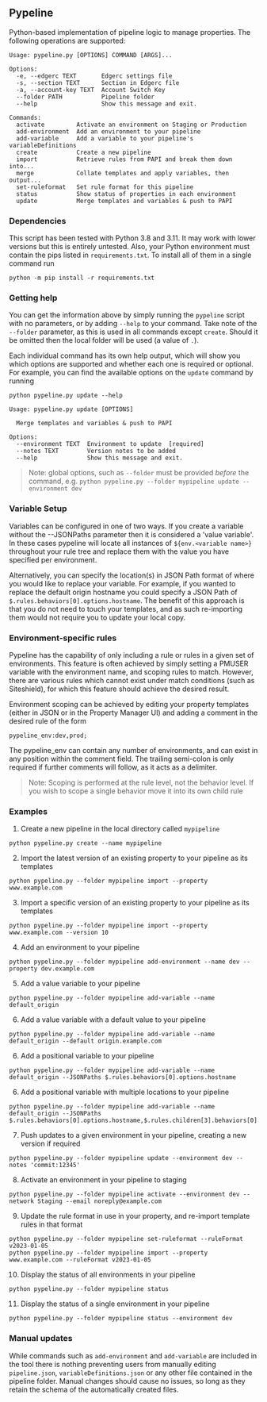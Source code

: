 ## Pypeline

Python-based implementation of pipeline logic to manage properties. The following operations are supported:

```shell
Usage: pypeline.py [OPTIONS] COMMAND [ARGS]...

Options:
  -e, --edgerc TEXT       Edgerc settings file
  -s, --section TEXT      Section in Edgerc file
  -a, --account-key TEXT  Account Switch Key
  --folder PATH           Pipeline folder
  --help                  Show this message and exit.

Commands:
  activate         Activate an environment on Staging or Production
  add-environment  Add an environment to your pipeline
  add-variable     Add a variable to your pipeline's variableDefinitions
  create           Create a new pipeline
  import           Retrieve rules from PAPI and break them down into...
  merge            Collate templates and apply variables, then output...
  set-ruleformat   Set rule format for this pipeline
  status           Show status of properties in each environment
  update           Merge templates and variables & push to PAPI
```

### Dependencies

This script has been tested with Python 3.8 and 3.11. It may work with lower versions but this is entirely untested. Also, your Python environment must contain the pips listed in `requirements.txt`. To install all of them in a single command run

```
python -m pip install -r requirements.txt
```

### Getting help

You can get the information above by simply running the `pypeline` script with no parameters, or by adding `--help` to your command. Take note of the `--folder` parameter, as this is used in all commands except `create`. Should it be omitted then the local folder will be used (a value of `.`).

Each individual command has its own help output, which will show you which options are supported and whether each one is required or optional. For example, you can find the available options on the `update` command by running

```shell
python pypeline.py update --help
```

```
Usage: pypeline.py update [OPTIONS]

  Merge templates and variables & push to PAPI

Options:
  --environment TEXT  Environment to update  [required]
  --notes TEXT        Version notes to be added
  --help              Show this message and exit.
```

> Note: global options, such as `--folder` must be provided _before_ the command, e.g. `python pypeline.py --folder mypipeline update --environment dev`

### Variable Setup

Variables can be configured in one of two ways. If you create a variable without the --JSONPaths parameter then it is considered a 'value variable'. In these cases pypeline will locate all instances of `${env.<variable name>}` throughout your rule tree and replace them with the value you have specified per environment.

Alternatively, you can specify the location(s) in JSON Path format of where you would like to replace your variable. For example, if you wanted to replace the default origin hostname you could specify a JSON Path of `$.rules.behaviors[0].options.hostname`. The benefit of this approach is that you do not need to touch your templates, and as such re-importing them would not require you to update your local copy.

### Environment-specific rules

Pypeline has the capability of only including a rule or rules in a given set of environments. This feature is often achieved by simply setting a PMUSER variable with the environment name, and scoping rules to match. However, there are various rules which cannot exist under match conditions (such as Siteshield), for which this feature should achieve the desired result. 

Environment scoping can be achieved by editing your property templates (either in JSON or in the Property Manager UI) and adding a comment in the desired rule of the form

`pypeline_env:dev,prod;`

The pypeline_env can contain any number of environments, and can exist in any position within the comment field. The trailing semi-colon is only required if further comments will follow, as it acts as a delimiter.

> Note: Scoping is performed at the rule level, not the behavior level. If you wish to scope a single behavior move it into its own child rule

### Examples

1. Create a new pipeline in the local directory called `mypipeline`

```shell
python pypeline.py create --name mypipeline
```

2. Import the latest version of an existing property to your pipeline as its templates

```shell
python pypeline.py --folder mypipeline import --property www.example.com
```

3. Import a specific version of an existing property to your pipeline as its templates

```shell
python pypeline.py --folder mypipeline import --property www.example.com --version 10
```

4. Add an environment to your pipeline

```shell
python pypeline.py --folder mypipeline add-environment --name dev --property dev.example.com
```

5. Add a value variable to your pipeline

```shell
python pypeline.py --folder mypipeline add-variable --name default_origin
```

6. Add a value variable with a default value to your pipeline

```shell
python pypeline.py --folder mypipeline add-variable --name default_origin --default origin.example.com
```

6. Add a positional variable to your pipeline

```shell
python pypeline.py --folder mypipeline add-variable --name default_origin --JSONPaths $.rules.behaviors[0].options.hostname
```

6. Add a positional variable with multiple locations to your pipeline

```shell
python pypeline.py --folder mypipeline add-variable --name default_origin --JSONPaths $.rules.behaviors[0].options.hostname,$.rules.children[3].behaviors[0].options.hostname
```

7. Push updates to a given environment in your pipeline, creating a new version if required

```shell
python pypeline.py --folder mypipeline update --environment dev --notes 'commit:12345'
```

8. Activate an environment in your pipeline to staging

```shell
python pypeline.py --folder mypipeline activate --environment dev --network Staging --email noreply@example.com
```

9. Update the rule format in use in your property, and re-import template rules in that format

```shell
python pypeline.py --folder mypipeline set-ruleformat --ruleFormat v2023-01-05
python pypeline.py --folder mypipeline import --property www.example.com --ruleFormat v2023-01-05
```

10. Display the status of all environments in your pipeline

```shell
python pypeline.py --folder mypipeline status
```

11. Display the status of a single environment in your pipeline

```shell
python pypeline.py --folder mypipeline status --environment dev 
```

### Manual updates

While commands such as `add-environment` and `add-variable` are included in the tool there is nothing preventing users from manually editing `pipeline.json`, `variableDefinitions.json` or any other file contained in the pipeline folder. Manual changes should cause no issues, so long as they retain the schema of the automatically created files.